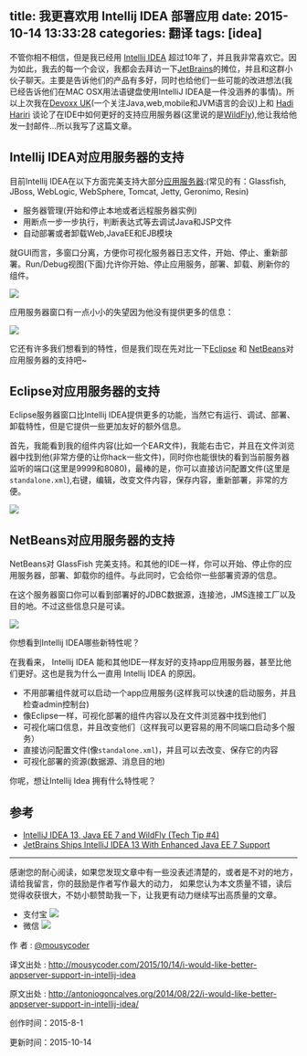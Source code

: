 title: 我更喜欢用 Intellij IDEA 部署应用
date: 2015-10-14 13:33:28
categories: 翻译
tags: [idea]
---

不管你相不相信，但是我已经用 [Intellij IDEA](http://www.jetbrains.com/idea/) 超过10年了，并且我非常喜欢它。因为如此，我去的每一个会议，我都会去拜访一下[JetBrains](http://www.jetbrains.com/)的摊位，并且和这群小伙子聊天。主要是告诉他们的产品有多好，同时也给他们一些可能的改进想法(我已经告诉他们在MAC OSX用法语键盘使用IntelliJ IDEA是一件没涵养的事情)。所以上次我在[Devoxx UK](http://www.devoxx.co.uk/)(一个关注Java,web,mobile和JVM语言的会议)上和 [Hadi Hariri](https://twitter.com/hhariri) 谈论了在IDE中如何更好的支持应用服务器(这里说的是[WildFly](http://www.wildfly.org)),他让我给他发一封邮件...所以我写了这篇文章。

<!-- more -->

## Intellij IDEA对应用服务器的支持

目前Intellij IDEA在以下方面完美支持大部分[应用服务器](http://www.jetbrains.com/idea/features/java_ee.html):(常见的有：Glassfish, JBoss, WebLogic, WebSphere, Tomcat, Jetty, Geronimo, Resin)

- 服务器管理(开始和停止本地或者远程服务器实例)
- 用断点一步一步执行，判断表达式等去调试Java和JSP文件
- 自动部署或者卸载Web,JavaEE和EJB模块

就GUI而言，多窗口分离，方便你可视化服务器日志文件，开始、停止、重新部署。Run/Debug视图(下面)允许你开始、停止应用服务，部署、卸载、刷新你的组件。

![](http://7xjl4u.com1.z0.glb.clouddn.com/15-8-4/49822893.jpg)

应用服务器窗口有一点小小的失望因为他没有提供更多的信息：

![](http://7xjl4u.com1.z0.glb.clouddn.com/15-8-4/82832779.jpg)

它还有许多我们想看到的特性，但是我们现在先对比一下[Eclipse](https://www.eclipse.org/) 和 [NetBeans](https://netbeans.org/)对应用服务器的支持吧~

## Eclipse对应用服务器的支持
Eclipse服务器窗口比Intellij IDEA提供更多的功能，当然它有运行、调试、部署、卸载特性，但是它提供一些更加友好的额外信息。

首先，我能看到我的组件内容(比如一个EAR文件)，我能右击它，并且在文件浏览器中找到他(非常方便的让你hack一些文件)，同时你也能很快的看到当前服务器监听的端口(这里是9999和8080)，最棒的是，你可以直接访问配置文件(这里是`standalone.xml`),右键，编辑，改变文件内容，保存内容，重新部署，非常的方便。

![](http://7xjl4u.com1.z0.glb.clouddn.com/15-8-4/26425151.jpg)

## NetBeans对应用服务器的支持

NetBeans对 GlassFish 完美支持。和其他的IDE一样，你可以开始、停止你的应用服务器，部署、卸载你的组件。与此同时，它会给你一些部署资源的信息。

在这个服务器窗口你可以看到部署好的JDBC数据源，连接池，JMS连接工厂以及目的地。不过这些信息只是可读。

![](http://7xjl4u.com1.z0.glb.clouddn.com/15-8-4/21813751.jpg)


你想看到Intellij IDEA哪些新特性呢？

在我看来， Intellij IDEA 能和其他IDE一样友好的支持app应用服务器，甚至比他们更好。这也是我为什么一直用 Intellij IDEA 的原因。

- 不用部署组件就可以启动一个app应用服务(这样我可以快速的启动服务，并且检查admin控制台)
- 像Eclipse一样，可视化部署的组件内容以及在文件浏览器中找到他们
- 可视化端口信息，并且改变他们（这样我可以更容易的用不同端口启动多个服务）
- 直接访问配置文件(像`standalone.xml`)，并且可以去改变、保存它的内容
- 可视化部署的资源(数据源、消息目的地)

你呢，想让Intellij Idea 拥有什么特性呢？

## 参考

- [IntelliJ IDEA 13, Java EE 7 and WildFly (Tech Tip #4)](http://blog.arungupta.me/intellij-idea-13-javaee7-wildfly-tech-tip-4/)
- [JetBrains Ships IntelliJ IDEA 13 With Enhanced Java EE 7 Support](http://www.eweek.com/enterprise-apps/jetbrains-ships-intellij-idea-13-with-enhanced-java-ee-7-support.html)


---




感谢您的耐心阅读，如果您发现文章中有一些没表述清楚的，或者是不对的地方，请给我留言，你的鼓励是作者写作最大的动力，
如果您认为本文质量不错，读后觉得收获很大，不妨小额赞助我一下，让我更有动力继续写出高质量的文章。

- 支付宝 
![](http://7xjl4u.com1.z0.glb.clouddn.com/15-10-14/18963137.jpg)
- 微信 
![](http://7xjl4u.com1.z0.glb.clouddn.com/15-10-14/34122370.jpg)
   
作 者 : [@mousycoder](http://weibo.com/mousycoder)

译文出处 : http://mousycoder.com/2015/10/14/i-would-like-better-appserver-support-in-intellij-idea

原文出处 : http://antoniogoncalves.org/2014/08/22/i-would-like-better-appserver-support-in-intellij-idea/

创作时间：2015-8-1

更新时间：2015-10-14



